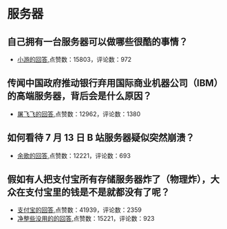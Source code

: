#  服务器 
## 自己拥有一台服务器可以做哪些很酷的事情？
- [小游的回答](https://www.zhihu.com/question/40854395/answer/728324567),点赞数：15803，评论数：972
## 传闻中国政府推动银行弃用国际商业机器公司（IBM）的高端服务器，背后会是什么原因？
- [屠飞飞的回答](https://www.zhihu.com/question/23932487/answer/26176042),点赞数：12962，评论数：1380
## 如何看待 7 月 13 日 B 站服务器疑似突然崩溃？
- [余歌的回答](https://www.zhihu.com/question/472065470/answer/1996564735),点赞数：12221，评论数：693
## 假如有人把支付宝所有存储服务器炸了（物理炸），大众在支付宝里的钱是不是就都没有了呢？
- [支付宝的回答](https://www.zhihu.com/question/350997893/answer/875638025),点赞数：41939，评论数：2359
- [净整些没用的的回答](https://www.zhihu.com/question/350997893/answer/875003181),点赞数：15221，评论数：923
